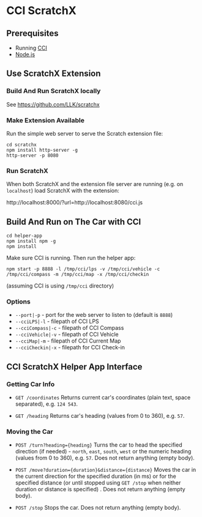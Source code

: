 # CCI ScratchX

##  Prerequisites

* Running [CCI](https://gitlab.emea.irdeto.com/iaa-hackathon/irdeto-cci)
* [Node.js](https://nodejs.org/en/download/current/)

## Use ScratchX Extension

### Build And Run ScratchX locally
 
See https://github.com/LLK/scratchx 

### Make Extension Available

Run the simple web server to serve the Scratch extension file:

```
cd scratchx
npm install http-server -g
http-server -p 8080
```

### Run ScratchX

When both ScratchX and the extension file server are running (e.g. on `localhost`) load ScratchX with the extension:

http://localhost:8000/?url=http://localhost:8080/cci.js

## Build And Run on The Car with CCI 

```
cd helper-app
npm install npm -g
npm install
```

Make sure CCI is running. Then run the helper app:

```
npm start -p 8888 -l /tmp/cci/lps -v /tmp/cci/vehicle -c /tmp/cci/compass -m /tmp/cci/map -x /tmp/cci/checkin
```

(assuming CCI is using `/tmp/cci` directory)

### Options

* `--port|-p`       - port for the web server to listen to (default is `8888`)
* `--cciLPS|-l`     - filepath of CCI LPS 
* `--cciCompass|-c` - filepath of CCI Compass 
* `--cciVehicle|-v` - filepath of CCI Vehicle 
* `--cciMap|-m`     - filepath of CCI Current Map 
* `--cciCheckin|-x` - filepath for CCI Check-in

## CCI ScratchX Helper App Interface 

### Getting Car Info

* `GET /coordinates` 
    Returns current car's coordinates (plain text, space separated), e.g. `124 543`.
    
* `GET /heading` 
    Returns car's heading (values from 0 to 360), e.g. `57`.

### Moving the Car

* `POST /turn?heading={heading}` 
    Turns the car to head the specified direction (if needed) - `north`, `east`, `south`, `west` or the numeric heading (values from 0 to 360), e.g. `57`.
    Does not return anything (empty body). 
    
* `POST /move?duration={duration}&distance={distance}` 
    Moves the car in the current direction for the specified duration (in ms) or for the specified distance (or until stopped using `GET /stop` when neither duration or distance is specified) .
    Does not return anything (empty body).
    
* `POST /stop`
    Stops the car.
    Does not return anything (empty body).
